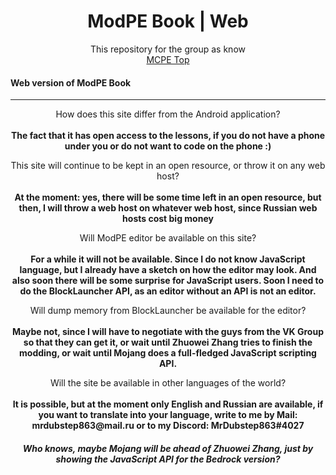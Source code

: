 <h1 align="center">ModPE Book | Web</h1>

<p align="center">
This repository for the group as know
	<br>
	<a href="https://vk.com/mcpe_top">MCPE Top</a>
</p>
<h4> Web version of ModPE Book</h4>

***

<p align="center">
How does this site differ from the Android application?
<br>
<br>
<strong>The fact that it has open access to the lessons, if you do not have a phone under you or do not want to code on the phone :)</strong>
</p>

<p align="center">
This site will continue to be kept in an open resource, or throw it on any web host?
<br>
<br>
<strong>At the moment: yes, there will be some time left in an open resource, but then, I will throw a web host on whatever web host, since Russian web hosts cost big money</strong>
</p>

<p align="center">
Will ModPE editor be available on this site?
	<br>
	<br>
	<strong>
		For a while it will not be available. Since I do not know JavaScript language, but I already have a sketch on how the editor may look. And also soon there will be some surprise for JavaScript users. Soon I need to do the BlockLauncher API, as an editor without an API is not an editor.
	</strong>
</p>

<p align="center">
Will dump memory from BlockLauncher be available for the editor?
<br>
<br>
<strong>
Maybe not, since I will have to negotiate with the guys from the VK Group so that they can get it, or wait until Zhuowei Zhang tries to finish the modding, or wait until Mojang does a full-fledged JavaScript scripting API.
</strong>
</p>

<p align="center">
Will the site be available in other languages of the world?
<br>
<br>
<strong>
It is possible, but at the moment only English and Russian are available, if you want to translate into your language, write to me by Mail: mrdubstep863@mail.ru or to my Discord: MrDubstep863#4027</strong>
</p>

<h5 align="center"> Who knows, maybe Mojang will be ahead of Zhuowei Zhang, just by showing the JavaScript API for the Bedrock version?</h5>
<!--stackedit_data:
eyJoaXN0b3J5IjpbMTAyNTg3MTc1MywtNjc0MTQ2MzI2LC04Nz
UxMjEwNTFdfQ==
-->
